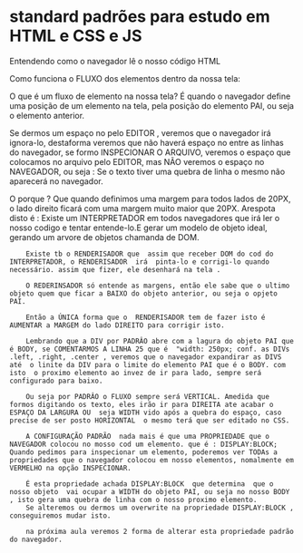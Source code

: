 # standard padrões para estudo em HTML e CSS e JS

Entendendo como o navegador lê o nosso código HTML

Como funciona o FLUXO dos elementos dentro da nossa tela:

O que é um fluxo de elemento na nossa tela? É quando o navegador define uma posição de um elemento na tela, pela posição do elemento PAI, ou seja o elemento anterior.

Se dermos um espaço no pelo EDITOR , veremos que o navegador irá ignora-lo, destaforma veremos que não haverá espaço no entre as linhas do navegador, se formo INSPECIONAR O ARQUIVO, veremos o espaço que colocamos no arquivo pelo EDITOR, mas NÃO veremos o espaço no NAVEGADOR, ou seja : Se o texto tiver uma quebra de linha o mesmo não aparecerá no navegador.

O porque ? Que quando definimos uma margem para todos lados de 20PX, o lado direito ficará com uma margem muito maior que 20PX. Arespota disto é :
        Existe um INTERPRETADOR em todos navegadores que irá ler o nosso codigo e tentar entende-lo.E gerar um modelo de objeto ideal, gerando um arvore de objetos chamanda de DOM.
       
        Existe tb o RENDERISADOR que  assim que receber DOM do cod do INTERPRETADOR, o RENDERISADOR  irá  pinta-lo e corrigi-lo quando necessário. assim que fizer, ele desenhará na tela .

        O REDERINSADOR só entende as margens, então ele sabe que o ultimo objeto quem que ficar a BAIXO do objeto anterior, ou seja o opjeto PAI.

        Então a ÚNICA forma que o  RENDERISADOR tem de fazer isto é AUMENTAR a MARGEM do lado DIREITO para corrigir isto.

        Lembrando que a DIV por PADRÂO abre com a lagura do objeto PAI que é BODY, se COMENTARMOS A LINHA 25 que é  "width: 250px; conf. as DIVs .left, .right, .center , veremos que o navegador expandirar as DIVS até  o linite da DIV para o limite do elemento PAI que é o BODY. com isto  o proximo elemento ao invez de ir para lado, sempre será configurado para baixo.

        Ou seja por PADRÂO o FLUXO sempre será VERTICAL. Amedida que formos digitando os texto, eles irão ir para DIREITA ate acabar o ESPAÇO DA LARGURA OU  seja WIDTH vido após a quebra do espaço, caso precise de ser posto HORIZONTAL  o mesmo terá que ser editado no CSS.

        A CONFIGURAÇÃO PADRÃO  nada mais é que uma PROPRIEDADE que o NAVEGADOR colocou no mosso cod um elemento. que é : DISPLAY:BLOCK; Quando pedimos para inspecionar um elemento, poderemos ver TODAs a propriedades que o navegador colocou em nosso elementos, nomalmente em VERMELHO na opção INSPECIONAR.

        É esta propriedade achada DISPLAY:BLOCK  que determina  que o nosso objeto  vai ocupar a WIDTH do objeto PAI, ou seja no nosso BODY , isto gera uma quebra de linha com o nosso proximo elemento.
        Se alteremos ou dermos um overwrite na propriedade DISPLAY:BLOCK , conseguiremos mudar isto.

        na próxima aula veremos 2 forma de alterar esta propriedade padrão do navegador.




